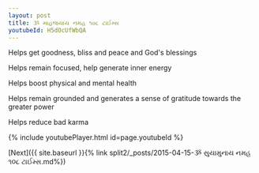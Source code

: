 ```yaml
---
layout: post
title: ૐ માહજયાય નમહ ૧૦૮ ટાઈમ્સ
youtubeId: H5dOcUfWbQA
---
```

 
 
Helps get goodness, bliss and peace and God's blessings
 
Helps remain focused, help generate inner energy 
 
Helps boost physical and mental health 
 
Helps remain grounded and generates a sense of gratitude towards the greater power 
 
Helps reduce bad karma
 
 
 
 


{% include youtubePlayer.html id=page.youtubeId %}
 
[Next]({{ site.baseurl }}{% link  split2/_posts/2015-04-15-ૐ સુયામુનાય નમહ ૧૦૮ ટાઈમ્સ.md%})
 
